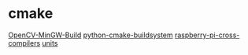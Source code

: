 # cmake

[OpenCV-MinGW-Build](https://github.com/huihut/OpenCV-MinGW-Build)
[python-cmake-buildsystem](https://github.com/python-cmake-buildsystem/python-cmake-buildsystem)
[raspberry-pi-cross-compilers](https://github.com/abhiTronix/raspberry-pi-cross-compilers)
[units](https://github.com/mpusz/units)
